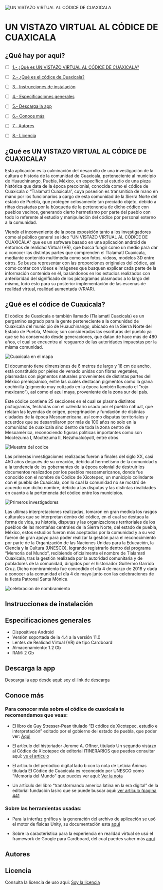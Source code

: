 ![UN VISTAZO VIRTUAL AL CÓDICE DE CUAXICALA](https://github.com/MarcosYGS/prueba_2_codice/blob/main/assets/2.png)
# UN VISTAZO VIRTUAL AL CÓDICE DE CUAXICALA

## ¿Qué hay por aquí?

* [ ] [1.- ¿Qué es UN VISTAZO VIRTUAL AL CÓDICE DE CUAXICALA?](#qué-es-un-vistazo-virtual-al-códice-de-cuaxicala)
* [ ] [2.- ¿Qué es el códice de Cuaxicala?](#qué-es-el-códice-de-cuaxicala)
* [ ] [3.- Instrucciones de instalación ](#instrucciones-de-instalación)
* [ ] [4.- Especificaciones generales](#especificaciones-generales)
* [ ] [5.- Descarga la app](#descarga-la-app)
* [ ] [6.- Conoce más](#conoce-más)
* [ ] [7.- Autores](#autores)
* [ ] [8.- Licencia ](#licencia)




## ¿Qué es UN VISTAZO VIRTUAL AL CÓDICE DE CUAXICALA?
Esta aplicación es la culminación del desarrollo de una investigación de la cultura e historia de la comunidad de Cuaxicala, perteneciente al municipio de Huauchinango, Puebla, México, en específico al estudio de una pieza histórica que data de la época precolonial, conocida como el códice de Cuaxicala o “Tlalamatl Cuaxicala”, cuya posesión es transmitida de mano en mano por los funcionarios a cargo de esta comunidad de la Sierra Norte del estado de Puebla, que protegen celosamente tan preciado objeto, debido a riñas desatadas por la búsqueda de la pertenencia de dicho códice con pueblos vecinos, generando cierto hermetismo por parte del pueblo con todo lo referente al estudio y manipulación del códice por personal externo a la comunidad.


Viendo el inconveniente de la poca exposición tanto a los investigadores como al público general se ideo "UN VISTAZO VIRTUAL AL CÓDICE DE CUAXICALA" que es un software basado en una aplicación android de entornos de realidad Virtual (VR), que busca fungir como un medio para dar a conocer las distintas partes que comprenden el Tlalamatl Cuaxicala, mediante contenido multimedia como son fotos, videos, modelos 3D entre otros. Se busca representar con las proporciones originales del códice, así como contar con videos e imágenes que busquen explicar cada parte de la información contenida en él, basándonos en los estudios realizados con anterioridad del significado de los pictogramas plasmados a lo largo del mismo, todo esto para su posterior implementación de las escenas de realidad virtual, realidad aumentada (VR/AR).


## ¿Qué es el códice de Cuaxicala?


El códice de Cuaxicala o también llamado (Tlalamatl Cuaxicala) es un pergamino sagrado para la gente perteneciente a la comunidad de Cuaxicala del municipio de Huauchinango, ubicado en la Sierra Norte del Estado de Puebla, México; son consideradas las escrituras del pueblo ya que se ha conservado desde generaciones, que datan de hace más de 480 años, el cual se encuentra al resguardo de las autoridades impuestas por la misma comunidad. 


![Cuaxicala en el mapa](https://github.com/MarcosYGS/prueba_2_codice/blob/main/assets/mapa_cuaxicala.png)


El documento tiene dimensiones de 6 metros de largo y 18 cm de ancho, está constituido por pieles de venado unidas con fibras vegetales, plasmadas con pigmentos naturales provenientes de distintas partes del México prehispánico, entre las cuales destacan pigmentos como la grana cochinilla (pigmento muy cotizado en la época también llamado el “rojo mexicano”), así como el azul maya, proveniente de la zona sur del país. 

Este códice contiene 25 secciones en el cual se plasma distintos pictogramas, fechadas con el calendario usado por el pueblo náhuat, que relatan las leyendas de origen, peregrinación y fundación de distintas ciudades de la época Mesoamericana, así como disputas territoriales y acuerdos que se desarrollaron por más de 100 años no solo en la comunidad de cuaxicala sino dentro de toda la zona centro de Mesoamérica, reconociendo figuras políticas importantes como son Moctezuma I, Moctezuma II, Nezahualcóyotl, entre otros.


![Muestra del codice](https://github.com/MarcosYGS/prueba_2_codice/blob/main/assets/codice.png)

Las primeras investigaciones realizadas fueron a finales del siglo XX, casi 450 años después de su creación, debido al hermetismo de la comunidad y a la tendencia de los gobernantes de la época colonial de destruir los documentos realizados por los pueblos mesoamericanos, donde fue conocido con el nombre de Códice de Xicotepec, un municipio colindante con el pueblo de Cuaxicala, con lo cual la comunidad no se mostró de acuerdo con dicho nombre, debido a las disputas y las distintas rivalidades en cuanto a la pertenencia del códice entre los municipios. 


![Primeros investigadores](https://github.com/MarcosYGS/prueba_2_codice/blob/main/assets/investigadores.png)

Las ultimas interpretaciones realizadas, tomaron en gran medida los rasgos culturales que se interpretan dentro del códice, en el cual se destaca la forma de vida, su historia, disputas y las organizaciones territoriales de los pueblos de las montañas centrales de la Sierra Norte, del estado de puebla, México, estos estudios fueron más aceptados por la comunidad y a su vez fueron de gran apoyo para poder realizar la gestión para el reconocimiento por parte de la Organización de las Naciones Unidas para la Educación, la Ciencia y la Cultura (UNESCO), logrando registrarlo dentro del programa “Memoria del Mundo”, recibiendo oficialmente el nombre de Tlalamatl Cuaxicala, tras la gestión realizada por la autoridad comunitaria y de pobladores de la comunidad, dirigidos por el historiador Guillermo Garrido Cruz. Dicho nombramiento fue concedido el día 4 de marzo de 2018 y dada a conocer a la comunidad el día 4 de mayo junto con las celebraciones de la fiesta Patronal Santa Mónica.

![celebracion de nombramiento](https://github.com/MarcosYGS/prueba_2_codice/blob/main/assets/celebracion.png)


## Instrucciones de instalación


## Especificaciones generales

- Dispositivos Android 
- Versión soportada de la 4.4 a la versión 11.0
- Lentes de Realidad Virtual (VR) de tipo Cardboard 
- Almacenamiento: 1.2 Gb
- RAM: 2 Gb



## Descarga la app

Descarga la app desde aqui: [soy el link de descarga](https://drive.google.com/file/d/1Zc6wAIXpVjC__SaZIRB6VG_dgeXr4VMc/view?usp=sharing)

## Conoce más


### Para conocer más sobre el códice de cuaxicala te recomendamos que veas:

-	El libro de Guy Stresser-Pean titulado “El códice de Xicotepec, estudio e interpretación” editado por el gobierno del estado de puebla, que poder ver: [Aqui]( https://www.huastecamexico.com/data/ediciones/codice_de_xicotepec.pdf )

- El artículo del historiador Jerome A. Offner, titulado Un segundo vistazo al Códice de Xicotepec de editorial ITINERARIOS que puedes consultar aquí: [ve el articulo](https://bazhum.muzhp.pl/media/files/Itinerarios_Revista_de_estudios_ling_sticos_literarios_historicos_y_antropologicos/Itinerarios_Revista_de_estudios_ling_sticos_literarios_historicos_y_antropologicos-r2010-t-n11/Itinerarios_Revista_de_estudios_ling_sticos_literarios_historicos_y_antropologicos-r2010-t-n11-s55-83/Itinerarios_Revista_de_estudios_ling_sticos_literarios_historicos_y_antropologicos-r2010-t-n11-s55-83.pdf)

-	El artículo del periódico digital lado b con la nota de Leticia Ánimas titulada El Códice de Cuaxicala es reconocido por UNESCO como "Memoria del Mundo" que puedes ver aquí: [Ver la nota]( https://www.ladobe.com.mx/2018/02/codice-cuaxicala-reconocido-unesco-memoria-del-mundo/#:~:text=El%20C%C3%B3dice%20de%20Cuaxicala%20es,UNESCO%20como%20%E2%80%9CMemoria%20del%20Mundo%E2%80%9D )

-	Un artículo del libro “transformando america latina en la era digital” de la editorial fundación lasirc que se puede buscar aqui: [ver artículo (pagina 441](http://fundacionlasirc.org/images/cap_libro/RED_LASIRC_LIBRO_7.pdf )

### Sobre las herramientas usadas: 

-	Para la interfaz gráfica y la generación del archivo de aplicación se usó el motor de físicas Unity, su documentación esta [aquí](https://docs.unity3d.com/Manual/index.html) 

-	Sobre la característica para la experiencia en realidad virtual se usó el framework de Google para Cardboard, del cual puedes saber más [aquí]( https://developers.google.com/cardboard/develop/unity/quickstart )


## Autores


## Licencia 

Consulta la licencia de uso aqui: [Soy la licencia](https://github.com/MarcosYGS/prueba_2_codice/blob/main/LICENSE)
